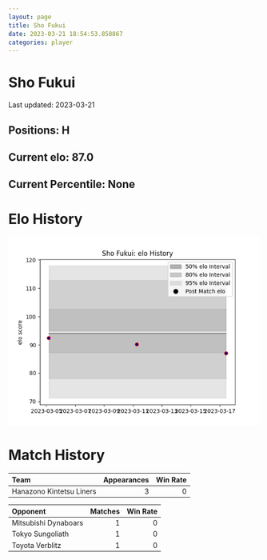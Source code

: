 ```yaml
---  
layout: page  
title: Sho Fukui  
date: 2023-03-21 18:54:53.858867  
categories: player  
---
```

# Sho Fukui


Last updated: 2023-03-21
## Positions: H

## Current elo: 87.0

## Current Percentile: None

# Elo History


![elo history](history_ShoFukui.png)
# Match History


| Team                     |   Appearances |   Win Rate |
|:-------------------------|--------------:|-----------:|
| Hanazono Kintetsu Liners |             3 |          0 |

| Opponent             |   Matches |   Win Rate |
|:---------------------|----------:|-----------:|
| Mitsubishi Dynaboars |         1 |          0 |
| Tokyo Sungoliath     |         1 |          0 |
| Toyota Verblitz      |         1 |          0 |